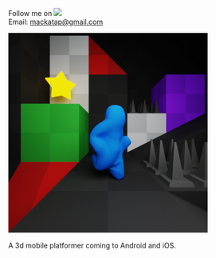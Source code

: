 Follow me on [<img src="http://i.imgur.com/wWzX9uB.png">](http://www.twitter.com/mackatap)<br/>
Email: mackatap@gmail.com<br/>

![FNTSTC icon](icon_scene.png)<br/>

A 3d mobile platformer coming to Android and iOS.
